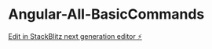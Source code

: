 # Angular-All-BasicCommands

[Edit in StackBlitz next generation editor ⚡️](https://stackblitz.com/~/github.com/Vigitoreanec/Angular-All-BasicCommands)